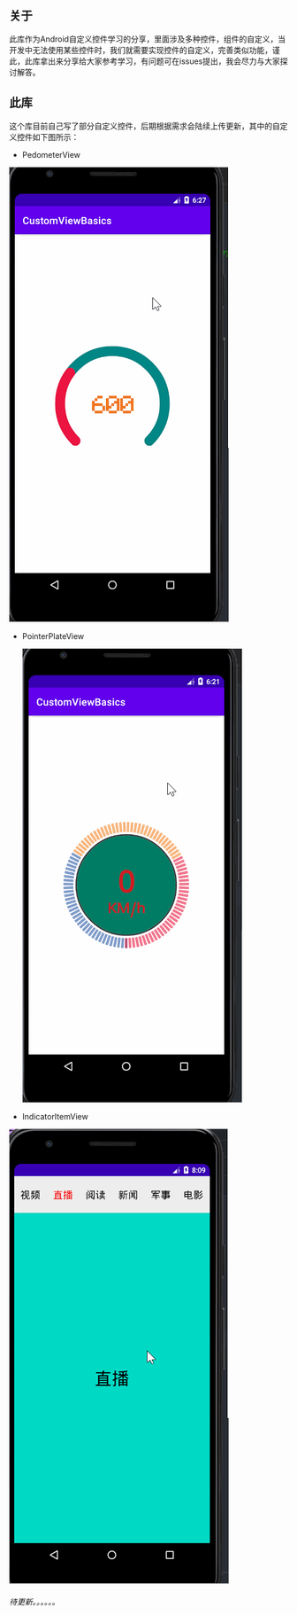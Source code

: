 ## 关于

此库作为Android自定义控件学习的分享，里面涉及多种控件，组件的自定义，当开发中无法使用某些控件时，我们就需要实现控件的自定义，完善类似功能，谨此，此库拿出来分享给大家参考学习，有问题可在issues提出，我会尽力与大家探讨解答。

## 此库

这个库目前自己写了部分自定义控件，后期根据需求会陆续上传更新，其中的自定义控件如下图所示：

+ PedometerView

![](/atr/pedview.gif)



+ PointerPlateView

  ![](/atr/scaleview1.gif)
  
+ IndicatorItemView



![](\atr\indicatorView.gif)









###### 待更新。。。。。。





